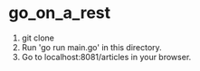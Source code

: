 # go_on_a_rest

1. git clone <where you want the code>
2. Run 'go run main.go' in this directory.
3. Go to localhost:8081/articles in your browser.
